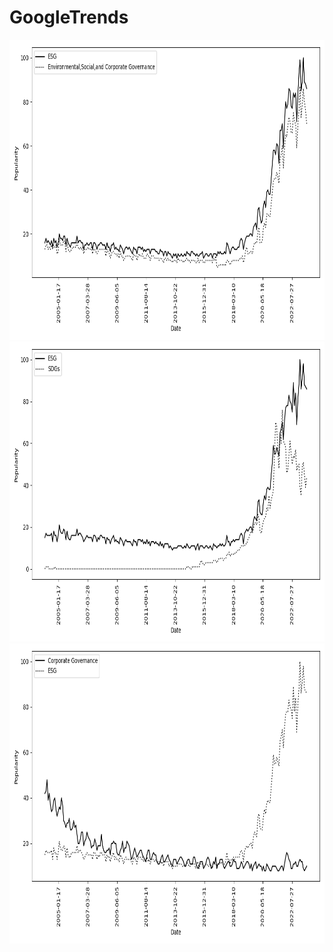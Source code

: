 # GoogleTrends

<img src='esgESG.png' width=640 height=480>

<img src='esgsdg.png' width=640 height=480>

<img src='govesg.png' width=640 height=480>
